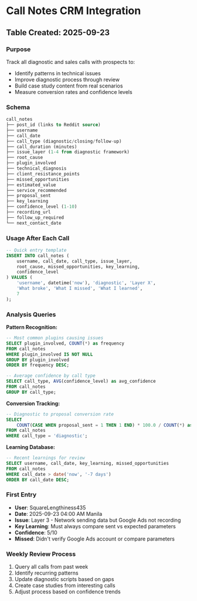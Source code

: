 # Call Notes CRM Integration

## Table Created: 2025-09-23

### Purpose
Track all diagnostic and sales calls with prospects to:
- Identify patterns in technical issues
- Improve diagnostic process through review
- Build case study content from real scenarios
- Measure conversion rates and confidence levels

### Schema
```sql
call_notes
├── post_id (links to Reddit source)
├── username
├── call_date
├── call_type (diagnostic/closing/follow-up)
├── call_duration (minutes)
├── issue_layer (1-4 from diagnostic framework)
├── root_cause
├── plugin_involved
├── technical_diagnosis
├── client_resistance_points
├── missed_opportunities
├── estimated_value
├── service_recommended
├── proposal_sent
├── key_learning
├── confidence_level (1-10)
├── recording_url
├── follow_up_required
└── next_contact_date
```

### Usage After Each Call
```sql
-- Quick entry template
INSERT INTO call_notes (
    username, call_date, call_type, issue_layer,
    root_cause, missed_opportunities, key_learning,
    confidence_level
) VALUES (
    'username', datetime('now'), 'diagnostic', 'Layer X',
    'What broke', 'What I missed', 'What I learned',
    7
);
```

### Analysis Queries

**Pattern Recognition:**
```sql
-- Most common plugins causing issues
SELECT plugin_involved, COUNT(*) as frequency
FROM call_notes
WHERE plugin_involved IS NOT NULL
GROUP BY plugin_involved
ORDER BY frequency DESC;

-- Average confidence by call type
SELECT call_type, AVG(confidence_level) as avg_confidence
FROM call_notes
GROUP BY call_type;
```

**Conversion Tracking:**
```sql
-- Diagnostic to proposal conversion rate
SELECT
    COUNT(CASE WHEN proposal_sent = 1 THEN 1 END) * 100.0 / COUNT(*) as conversion_rate
FROM call_notes
WHERE call_type = 'diagnostic';
```

**Learning Database:**
```sql
-- Recent learnings for review
SELECT username, call_date, key_learning, missed_opportunities
FROM call_notes
WHERE call_date > date('now', '-7 days')
ORDER BY call_date DESC;
```

### First Entry
- **User**: SquareLengthiness435
- **Date**: 2025-09-23 04:00 AM Manila
- **Issue**: Layer 3 - Network sending data but Google Ads not recording
- **Key Learning**: Must always compare sent vs expected parameters
- **Confidence**: 5/10
- **Missed**: Didn't verify Google Ads account or compare parameters

### Weekly Review Process
1. Query all calls from past week
2. Identify recurring patterns
3. Update diagnostic scripts based on gaps
4. Create case studies from interesting calls
5. Adjust process based on confidence trends